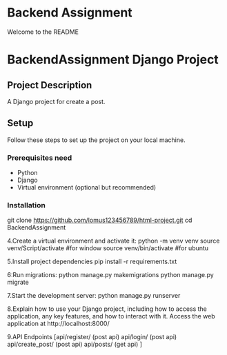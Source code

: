 # Backend Assignment 
Welcome to the README

#  BackendAssignment Django Project

## Project Description
A Django project for create a post.

## Setup
Follow these steps to set up the project on your local machine.
### Prerequisites need
- Python
- Django
- Virtual environment (optional but recommended)
### Installation
git clone https://github.com/lomus123456789/html-project.git
cd BackendAssignment

4.Create a virtual environment and activate it:
python -m venv venv
source venv/Script/activate #for window
source venv/bin/activate  #for ubuntu

5.Install project dependencies
pip install -r requirements.txt

6:Run migrations:
python manage.py makemigrations
python manage.py migrate

7.Start the development server:
python manage.py runserver

8.Explain how to use your Django project, including how to access the application, any key features, and how to interact with it.
Access the web application at http://localhost:8000/

9.API Endpoints
[api/register/ (post api)
api/login/ (post api)
api/create_post/ (post api)
api/posts/ (get api)
]



